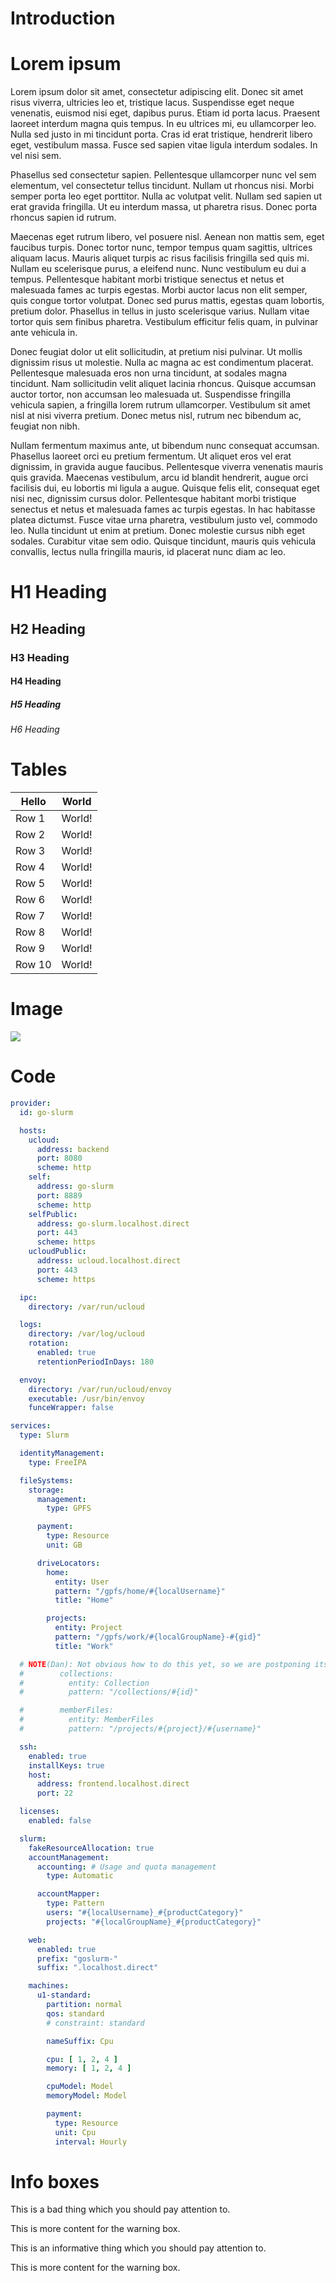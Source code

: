 # Introduction

# Lorem ipsum

Lorem ipsum dolor sit amet, consectetur adipiscing elit. Donec sit amet risus viverra, ultricies leo et, tristique
lacus. Suspendisse eget neque venenatis, euismod nisi eget, dapibus purus. Etiam id porta lacus. Praesent laoreet
interdum magna quis tempus. In eu ultrices mi, eu ullamcorper leo. Nulla sed justo in mi tincidunt porta. Cras id erat
tristique, hendrerit libero eget, vestibulum massa. Fusce sed sapien vitae ligula interdum sodales. In vel nisi sem.

Phasellus sed consectetur sapien. Pellentesque ullamcorper nunc vel sem elementum, vel consectetur tellus tincidunt.
Nullam ut rhoncus nisi. Morbi semper porta leo eget porttitor. Nulla ac volutpat velit. Nullam sed sapien ut erat
gravida fringilla. Ut eu interdum massa, ut pharetra risus. Donec porta rhoncus sapien id rutrum.

Maecenas eget rutrum libero, vel posuere nisl. Aenean non mattis sem, eget faucibus turpis. Donec tortor nunc, tempor
tempus quam sagittis, ultrices aliquam lacus. Mauris aliquet turpis ac risus facilisis fringilla sed quis mi. Nullam eu
scelerisque purus, a eleifend nunc. Nunc vestibulum eu dui a tempus. Pellentesque habitant morbi tristique senectus et
netus et malesuada fames ac turpis egestas. Morbi auctor lacus non elit semper, quis congue tortor volutpat. Donec sed
purus mattis, egestas quam lobortis, pretium dolor. Phasellus in tellus in justo scelerisque varius. Nullam vitae tortor
quis sem finibus pharetra. Vestibulum efficitur felis quam, in pulvinar ante vehicula in.

Donec feugiat dolor ut elit sollicitudin, at pretium nisi pulvinar. Ut mollis dignissim risus ut molestie. Nulla ac
magna ac est condimentum placerat. Pellentesque malesuada eros non urna tincidunt, at sodales magna tincidunt. Nam
sollicitudin velit aliquet lacinia rhoncus. Quisque accumsan auctor tortor, non accumsan leo malesuada ut. Suspendisse
fringilla vehicula sapien, a fringilla lorem rutrum ullamcorper. Vestibulum sit amet nisl at nisi viverra pretium. Donec
metus nisl, rutrum nec bibendum ac, feugiat non nibh.

Nullam fermentum maximus ante, ut bibendum nunc consequat accumsan. Phasellus laoreet orci eu pretium fermentum. Ut
aliquet eros vel erat dignissim, in gravida augue faucibus. Pellentesque viverra venenatis mauris quis gravida. Maecenas
vestibulum, arcu id blandit hendrerit, augue orci facilisis dui, eu lobortis mi ligula a augue. Quisque felis elit,
consequat eget nisi nec, dignissim cursus dolor. Pellentesque habitant morbi tristique senectus et netus et malesuada
fames ac turpis egestas. In hac habitasse platea dictumst. Fusce vitae urna pharetra, vestibulum justo vel, commodo leo.
Nulla tincidunt ut enim at pretium. Donec molestie cursus nibh eget sodales. Curabitur vitae sem odio. Quisque
tincidunt, mauris quis vehicula convallis, lectus nulla fringilla mauris, id placerat nunc diam ac leo.

# H1 Heading

## H2 Heading

### H3 Heading

#### H4 Heading

##### H5 Heading

###### H6 Heading

# Tables

| Hello  | World  |
|--------|--------|
| Row 1  | World! |
| Row 2  | World! |
| Row 3  | World! |
| Row 4  | World! |
| Row 5  | World! |
| Row 6  | World! |
| Row 7  | World! |
| Row 8  | World! |
| Row 9  | World! |
| Row 10 | World! |

# Image

![](./ucloud-blue.png)

# Code

```yaml
provider:
  id: go-slurm

  hosts:
    ucloud:
      address: backend
      port: 8080
      scheme: http
    self:
      address: go-slurm
      port: 8889
      scheme: http
    selfPublic:
      address: go-slurm.localhost.direct
      port: 443
      scheme: https
    ucloudPublic:
      address: ucloud.localhost.direct
      port: 443
      scheme: https

  ipc:
    directory: /var/run/ucloud

  logs:
    directory: /var/log/ucloud
    rotation:
      enabled: true
      retentionPeriodInDays: 180

  envoy:
    directory: /var/run/ucloud/envoy
    executable: /usr/bin/envoy
    funceWrapper: false

services:
  type: Slurm

  identityManagement:
    type: FreeIPA

  fileSystems:
    storage:
      management:
        type: GPFS

      payment:
        type: Resource
        unit: GB

      driveLocators:
        home:
          entity: User
          pattern: "/gpfs/home/#{localUsername}"
          title: "Home"

        projects:
          entity: Project
          pattern: "/gpfs/work/#{localGroupName}-#{gid}"
          title: "Work"

  # NOTE(Dan): Not obvious how to do this yet, so we are postponing its consideration.
  #        collections:
  #          entity: Collection
  #          pattern: "/collections/#{id}"

  #        memberFiles:
  #          entity: MemberFiles
  #          pattern: "/projects/#{project}/#{username}"

  ssh:
    enabled: true
    installKeys: true
    host:
      address: frontend.localhost.direct
      port: 22

  licenses:
    enabled: false

  slurm:
    fakeResourceAllocation: true
    accountManagement:
      accounting: # Usage and quota management
        type: Automatic

      accountMapper:
        type: Pattern
        users: "#{localUsername}_#{productCategory}"
        projects: "#{localGroupName}_#{productCategory}"

    web:
      enabled: true
      prefix: "goslurm-"
      suffix: ".localhost.direct"

    machines:
      u1-standard:
        partition: normal
        qos: standard
        # constraint: standard

        nameSuffix: Cpu

        cpu: [ 1, 2, 4 ]
        memory: [ 1, 2, 4 ]

        cpuModel: Model
        memoryModel: Model

        payment:
          type: Resource
          unit: Cpu
          interval: Hourly
```

# Info boxes

<div class="info-box warning">
<i class="fa fa-warning"></i>
<div>
This is a bad thing which you should pay attention to.

This is more content for the warning box.
</div>
</div>

<div class="info-box info">
<i class="fa fa-info-circle"></i>
<div>
This is an informative thing which you should pay attention to.

This is more content for the warning box.
</div>
</div>

